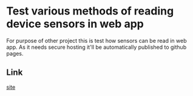 # Test various methods of reading device sensors in web app

For purpose of other project this is test how sensors can be read in web app.
As it needs secure hosting it'll be automatically published to github pages.

## Link
[site](https://izderadicka.github.io/sensors-test/)
